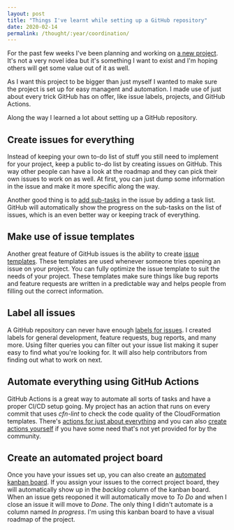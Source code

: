 ```yaml
---
layout: post
title: "Things I've learnt while setting up a GitHub repository"
date: 2020-02-14
permalink: /thought/:year/coordination/
---
```


For the past few weeks I've been planning and working on [a new project](https://github.com/mijndert/cloudformation). It's not a very novel idea but it's something I want to exist and I'm hoping others will get some value out of it as well.

As I want this project to be bigger than just myself I wanted to make sure the project is set up for easy managent and automation. I made use of just about every trick GitHub has on offer, like issue labels, projects, and GitHub Actions.

Along the way I learned a lot about setting up a GitHub repository.

## Create issues for everything

Instead of keeping your own to-do list of stuff you still need to implement for your project, keep a public to-do list by creating issues on GitHub. This way other people can have a look at the roadmap and they can pick their own issues to work on as well. At first, you can just dump some information in the issue and make it more specific along the way.

Another good thing is to [add sub-tasks](https://github.blog/2013-01-09-task-lists-in-gfm-issues-pulls-comments/) in the issue by adding a task list. GitHub will automatically show the progress on the sub-tasks on the list of issues, which is an even better way or keeping track of everything.

## Make use of issue templates

Another great feature of GitHub issues is the ability to create [issue templates](https://help.github.com/en/github/building-a-strong-community/configuring-issue-templates-for-your-repository). These templates are used whenever someone tries opening an issue on your project. You can fully optimize the issue template to suit the needs of your project. These templates make sure things like bug reports and feature requests are written in a predictable way and helps people from filling out the correct information.

## Label all issues

A GitHub repository can never have enough [labels for issues](https://help.github.com/en/github/managing-your-work-on-github/about-labels). I created labels for general development, feature requests, bug reports, and many more. Using filter queries you can filter out your issue list making it super easy to find what you're looking for. It will also help contributors from finding out what to work on next.

## Automate everything using GitHub Actions

GitHub Actions is a great way to automate all sorts of tasks and have a proper CI/CD setup going. My project has an action that runs on every commit that uses _cfn-lint_ to check the code quality of the CloudFormation templates. There's [actions for just about everything](https://github.com/marketplace?type=actions) and you can also [create actions yourself](https://help.github.com/en/actions) if you have some need that's not yet provided for by the community.

## Create an automated project board

Once you have your issues set up, you can also create an [automated kanban board](https://help.github.com/en/github/managing-your-work-on-github/about-project-boards). If you assign your issues to the correct project board, they will automatically show up in the _backlog_ column of the kanban board. When an issue gets reoponed it will automatically move to _To Do_ and when I close an issue it will move to _Done_. The only thing I didn't automate is a column named _In progress_. I'm using this kanban board to have a visual roadmap of the project.
